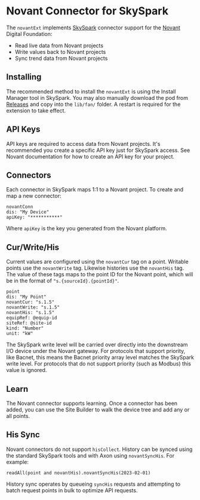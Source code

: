 # Novant Connector for SkySpark

The `novantExt` implements [SkySpark](https://skyfoundry.com) connector support
for the [Novant](https://novant.io) Digital Foundation:

  * Read live data from Novant projects
  * Write values back to Novant projects
  * Sync trend data from Novant projects

## Installing

[rel]: https://github.com/novant-io/novant-skyspark/releases

The recommended method to install the `novantExt` is using the Install Manager
tool in SkySpark. You may also manually download the pod from [Releases][rel]
and copy into the `lib/fan/` folder. A restart is required for the extension to
take effect.

## API Keys

API keys are required to access data from Novant projects.  It's recommended
you create a specific API key just for SkySpark access.  See Novant
documentation for how to create an API key for your project.


## Connectors

Each connector in SkySpark maps 1:1 to a Novant project. To create and map a
new connector:

    novantConn
    dis: "My Device"
    apiKey: "***********"

Where `apiKey` is the key you generated from the Novant platform.

## Cur/Write/His

Current values are configured using the `novantCur` tag on a point. Writable
points use the `novantWrite` tag.  Likewise histories use the `novantHis` tag.
The value of these tags maps to the point ID for the Novant point, which will
be in the format of `"s.{sourceId}.{pointId}"`.

    point
    dis: "My Point"
    novantCur: "s.1.5"
    novantWrite: "s.1.5"
    novantHis: "s.1.5"
    equipRef: @equip-id
    siteRef: @site-id
    kind: "Number"
    unit: "kW"

The SkySpark write level will be carried over directly into the downstream
I/O device under the Novant gateway.  For protocols that support priority, like
Bacnet, this means the Bacnet priority array level matches the SkySpark write
level. For protocols that do not support priority (such as Modbus) this value
is ignored.

## Learn

The Novant connector supports learning.  Once a connector has been added, you
can use the Site Builder to walk the device tree and add any or all points.

## His Sync

Novant connectors do not support `hisCollect`.  History can be synced using the
standard SkySpark tools and with Axon using `novantSyncHis`.  For example:

    readAll(point and novantHis).novantSyncHis(2023-02-01)

History sync operates by queueing `syncHis` requests and attempting to batch
request points in bulk to optimize API requests.